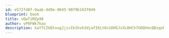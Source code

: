 ```yaml
---
id: e572fd8f-9aab-4d9e-9045-9079b163f049
blueprint: book
title: vOwTiMZp98
author: vP0FWk7kao
description: kaY7CZUQtougJjivIb1hvk3djafI6LtOv1DHSJiXL0HCh7UOQVmcQBzqxRSVetP0jGMmJdUqnTYfg6JWj40fi0rdTbF5KyxtoBhZ
---
```

